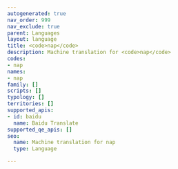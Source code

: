```yaml
---
autogenerated: true
nav_order: 999
nav_exclude: true
parent: Languages
layout: language
title: <code>nap</code>
description: Machine translation for <code>nap</code>
codes:
- nap
names:
- nap
family: []
scripts: []
typology: []
territories: []
supported_apis:
- id: baidu
  name: Baidu Translate
supported_qe_apis: []
seo:
  name: Machine translation for nap
  type: Language

---
```


